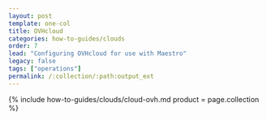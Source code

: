 ```yaml
---
layout: post
template: one-col
title: OVHcloud
categories: how-to-guides/clouds
order: 7
lead: "Configuring OVHcloud for use with Maestro"
legacy: false
tags: ["operations"]
permalink: /:collection/:path:output_ext
---
```



{% include how-to-guides/clouds/cloud-ovh.md  product = page.collection %}
